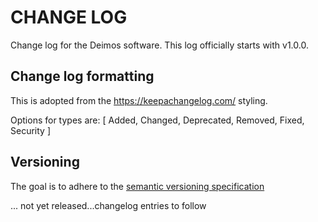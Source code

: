 # CHANGE LOG
Change log for the Deimos software.  This log officially starts with v1.0.0.

## Change log formatting
This is adopted from the https://keepachangelog.com/ styling.

Options for types are:  [ Added, Changed, Deprecated, Removed, Fixed, Security ]

## Versioning
The goal is to adhere to the [semantic versioning specification](https://semver.org/)

... not yet released...changelog entries to follow